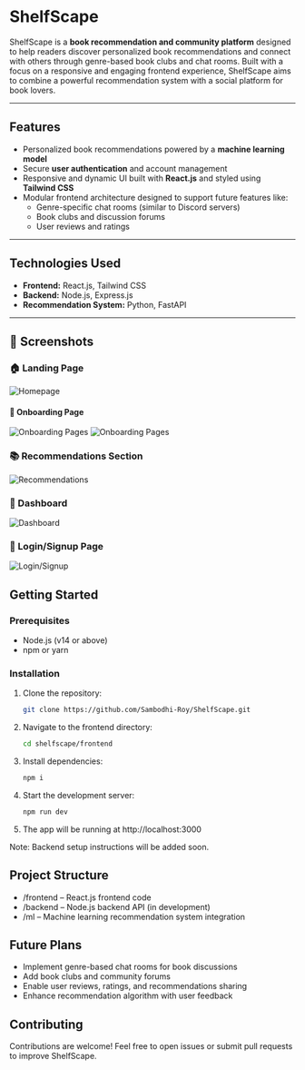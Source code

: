 # ShelfScape

ShelfScape is a **book recommendation and community platform** designed to help readers discover personalized book recommendations and connect with others through genre-based book clubs and chat rooms. Built with a focus on a responsive and engaging frontend experience, ShelfScape aims to combine a powerful recommendation system with a social platform for book lovers.

---

## Features

- Personalized book recommendations powered by a **machine learning model**  
- Secure **user authentication** and account management  
- Responsive and dynamic UI built with **React.js** and styled using **Tailwind CSS**  
- Modular frontend architecture designed to support future features like:  
  - Genre-specific chat rooms (similar to Discord servers)  
  - Book clubs and discussion forums  
  - User reviews and ratings  

---

## Technologies Used

- **Frontend:** React.js, Tailwind CSS  
- **Backend:** Node.js, Express.js  
- **Recommendation System:** Python, FastAPI

---

## 📸 Screenshots

### 🏠 Landing Page
![Homepage](https://raw.githubusercontent.com/yourusername/shelfscape/main/screenshots/landing-page.png)

#### 📖 Onboarding Page
![Onboarding Pages](https://raw.githubusercontent.com/yourusername/shelfscape/main/screenshots/genre-selection.png)
![Onboarding Pages](https://raw.githubusercontent.com/yourusername/shelfscape/main/screenshots/authors-selection.png)

### 📚 Recommendations Section
![Recommendations](https://raw.githubusercontent.com/yourusername/shelfscape/main/screenshots/recommendation-generation.png)

### 👥 Dashboard
![Dashboard](https://raw.githubusercontent.com/yourusername/shelfscape/main/screenshots/dashboard.png)

### 🔐 Login/Signup Page
![Login/Signup](https://raw.githubusercontent.com/yourusername/shelfscape/main/screenshots/auth-page.png)


## Getting Started

### Prerequisites

- Node.js (v14 or above)  
- npm or yarn  

### Installation

1. Clone the repository:  
   ```bash
   git clone https://github.com/Sambodhi-Roy/ShelfScape.git

2. Navigate to the frontend directory:
   ```bash
   cd shelfscape/frontend

3. Install dependencies:
   ```bash
   npm i

4. Start the development server:
   ```bash
   npm run dev

5. The app will be running at http://localhost:3000

Note: Backend setup instructions will be added soon.

## Project Structure

- /frontend – React.js frontend code
- /backend – Node.js backend API (in development)
- /ml – Machine learning recommendation system integration

## Future Plans

- Implement genre-based chat rooms for book discussions
- Add book clubs and community forums
- Enable user reviews, ratings, and recommendations sharing 
- Enhance recommendation algorithm with user feedback

## Contributing

Contributions are welcome! Feel free to open issues or submit pull requests to improve ShelfScape.

